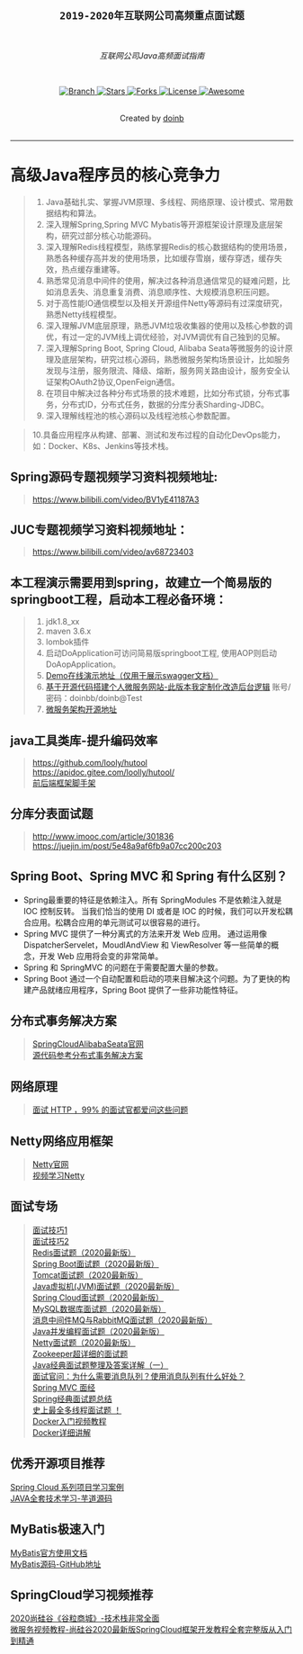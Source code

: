 <h2 align="center"><code>2019-2020年互联网公司高频重点面试题</code></h2>

<br>
    <p align="center"><i>互联网公司Java高频面试指南</i></p>
<br>

<p align="center">
  <a href="https://github.com/doinb08/bat_offer.git">
    <img src="https://img.shields.io/badge/Branch-master-green.svg?longCache=true"
        alt="Branch">
  </a>
  <a href="https://github.com/doinb08/bat_offer/stargazers">
    <img src="https://img.shields.io/github/stars/doinb08/bat_offer.svg?label=Stars&style=social"
        alt="Stars">
  </a>
    <a href="https://github.com/doinb08/bat_offer/network/members">
    <img src="https://img.shields.io/github/forks/doinb08/bat_offer.svg?label=Forks&style=social"
        alt="Forks">
  </a>
  <a href="https://github.com/doinb08/bat_offer">
    <img src="https://img.shields.io/badge/License-GNU-blue.svg?longCache=true"
        alt="License">
  </a>
   <a href="https://github.com/doinb08/bat_offer">
   <img src="https://cdn.rawgit.com/sindresorhus/awesome/d7305f38d29fed78fa85652e3a63e154dd8e8829/media/badge.svg"
        alt="Awesome">
  </a>
</p>
<br>
    <div align="center">
      Created by
      <a href="https://github.com/doinb08">doinb</a>
    </div>
<br>

****

# 高级Java程序员的核心竞争力
> 1. Java基础扎实、掌握JVM原理、多线程、网络原理、设计模式、常用数据结构和算法。
> 2. 深入理解Spring,Spring MVC Mybatis等开源框架设计原理及底层架构，研究过部分核心功能源码。
> 3. 深入理解Redis线程模型，熟练掌握Redis的核心数据结构的使用场景，熟悉各种缓存高并发的使用场景，比如缓存雪崩，缓存穿透，缓存失效，热点缓存重建等。
> 4. 熟悉常见消息中间件的使用，解决过各种消息通信常见的疑难问题，比如消息丢失、消息重复消费、消息顺序性、大规模消息积压问题。
> 5. 对于高性能IO通信模型以及相关开源组件Netty等源码有过深度研究，熟悉Netty线程模型。 
> 6. 深入理解JVM底层原理，熟悉JVM垃圾收集器的使用以及核心参数的调优，有过一定的JVM线上调优经验，对JVM调优有自己独到的见解。
> 7. 深入理解Spring Boot, Spring Cloud, Alibaba Seata等微服务的设计原理及底层架构，研究过核心源码，熟悉微服务架构场景设计，比如服务发现与注册，服务限流、降级、熔断，服务网关路由设计，服务安全认证架构OAuth2协议,OpenFeign通信。
> 8. 在项目中解决过各种分布式场景的技术难题，比如分布式锁，分布式事务，分布式ID，分布式任务，数据的分库分表Sharding-JDBC。
> 9. 深入理解线程池的核心源码以及线程池核心参数配置。     

> 10.具备应用程序从构建、部署、测试和发布过程的自动化DevOps能力，如：Docker、K8s、Jenkins等技术栈。

## Spring源码专题视频学习资料视频地址: 
> https://www.bilibili.com/video/BV1yE41187A3

## JUC专题视频学习资料视频地址：
> https://www.bilibili.com/video/av68723403

## 本工程演示需要用到spring，故建立一个简易版的springboot工程，启动本工程必备环境：
>  1. jdk1.8_xx
>  2. maven 3.6.x
>  3. lombok插件
>  4. 启动DoApplication可访问简易版springboot工程, 使用AOP则启动DoAopApplication。
>  5. [Demo在线演示地址（仅用于展示swagger文档）](http://120.25.218.74:2020/doc.html)    
>  6. [基于开源代码搭建个人微服务网站-此版本我定制化改造后台逻辑](http://111.229.96.67:8890/#/login) 账号/密码：doinbb/doinb@Test   
>  7. [微服务架构开源地址](https://github.com/liuyadu/open-cloud.git)  

## java工具类库-提升编码效率
>https://github.com/looly/hutool  
https://apidoc.gitee.com/loolly/hutool/   
[前后端框架脚手架](https://blog.csdn.net/zj7321/article/details/81586244)

## 分库分表面试题
>http://www.imooc.com/article/301836  
https://juejin.im/post/5e48a9af6fb9a07cc200c203

## Spring Boot、Spring MVC 和 Spring 有什么区别？
* Spring最重要的特征是依赖注入。所有 SpringModules 不是依赖注入就是 IOC 控制反转。
当我们恰当的使用 DI 或者是 IOC 的时候，我们可以开发松耦合应用。松耦合应用的单元测试可以很容易的进行。
* Spring MVC 提供了一种分离式的方法来开发 Web 应用。
通过运用像 DispatcherServelet，MoudlAndView 和 ViewResolver 等一些简单的概念，开发 Web 应用将会变的非常简单。
* Spring 和 SpringMVC 的问题在于需要配置大量的参数。
* Spring Boot 通过一个自动配置和启动的项来目解决这个问题。为了更快的构建产品就绪应用程序，Spring Boot 提供了一些非功能性特征。

## 分布式事务解决方案
>[SpringCloudAlibabaSeata官网](https://seata.io/zh-cn)    
>[源代码参考分布式事务解决方案](https://github.com/doinb08/my_alibaba_seata.git)   

## 网络原理
>[面试 HTTP ，99% 的面试官都爱问这些问题](https://mp.weixin.qq.com/s/F_wrb6g1jnC_g903EHlS-w)

## Netty网络应用框架
>[Netty官网](https://netty.io)     
>[视频学习Netty](https://www.bilibili.com/video/BV17t41137su?p=2)  

## 面试专场
>[面试技巧1](https://mp.weixin.qq.com/s/_LIPtYukiysDnsLc1erBhw)    
[面试技巧2](https://www.cnblogs.com/JavaArchitect/p/12298114.html)    
[Redis面试题（2020最新版）](https://mp.weixin.qq.com/s?__biz=MzUxNDA1NDI3OA==&mid=2247486246&idx=1&sn=c9c670ce5d4e17d156bcc9e309efde98&chksm=f94a8acfce3d03d97a6dce52a86d9898dcfd8c25309e6121fa4b2aa6a9c4c8079c29e4099a70&scene=21#wechat_redirect)  
[Spring Boot面试题（2020最新版）](https://mp.weixin.qq.com/s?__biz=MzUxNDA1NDI3OA==&mid=2247486357&idx=1&sn=126e2f979906e823aad46c93d310d820&chksm=f94a8a7cce3d036af7e805eab62bc323581a02c13e4ed8a87b91b1324f3791fc08a0e81fd312&scene=21#wechat_redirect)  
[Tomcat面试题（2020最新版）](https://mp.weixin.qq.com/s?__biz=MzUxNDA1NDI3OA==&mid=2247486250&idx=1&sn=7de9aebd26dd06b5e27390f8cd5652b9&chksm=f94a8ac3ce3d03d5759d865d84052b675f9360b11369d4f44e63e815b6160e6d2ccd279464f0&scene=21#wechat_redirect)  
[Java虚拟机(JVM)面试题（2020最新版）](https://mp.weixin.qq.com/s?__biz=MzUxNDA1NDI3OA==&mid=2247486273&idx=1&sn=3bc11083a43590fa3cc3d1ad8361cbfc&chksm=f94a8aa8ce3d03be8b3454f1f06ebe505d829c0845b6bc25a8a98ae544e2696a1986372ea06d&scene=21#wechat_redirect)  
[Spring Cloud面试题（2020最新版）](https://mp.weixin.qq.com/s?__biz=MzUxNDA1NDI3OA==&mid=2247486233&idx=1&sn=f1b4fa8bc476e44ee86827157c32120c&chksm=f94a8af0ce3d03e689ed25cc7cb55aa2ba0cc7bcfb2bcd148fa347c5849744842cf344d2f89c&scene=21#wechat_redirect)  
[MySQL数据库面试题（2020最新版）](https://mp.weixin.qq.com/s?__biz=MzUxNDA1NDI3OA==&mid=2247486347&idx=1&sn=dcf2ac7b71f984abac1d0e717b82b1e5&chksm=f94a8a62ce3d03741fcdb61d3c62bf5f80911e8de6faf2ab1efcb2d7c6ddd64dbde65cdced88&scene=21#wechat_redirect)  
[消息中间件MQ与RabbitMQ面试题（2020最新版）](https://mp.weixin.qq.com/s?__biz=MzUxNDA1NDI3OA==&mid=2247486238&idx=1&sn=36f69624d21ffa6ef4815faabafbe9af&chksm=f94a8af7ce3d03e1bf469aaf880e0dc55a5b4989657efc0b13fd9533875bd29ccbfdff703eec&scene=21#wechat_redirect)   
[Java并发编程面试题（2020最新版）](https://mp.weixin.qq.com/s?__biz=MzUxNDA1NDI3OA==&mid=2247486353&idx=1&sn=5513d8c3e2821d35c553ab7c545102e4&chksm=f94a8a78ce3d036e2669429eb1c76e14db63a60d9f8179cde57d1d7690e903325f30a212b18b&scene=21#wechat_redirect)   
[Netty面试题（2020最新版）](https://mp.weixin.qq.com/s?__biz=MzUxNDA1NDI3OA==&mid=2247486254&idx=1&sn=83de4bdf603c7d68a861914b1e42ca54&chksm=f94a8ac7ce3d03d11f1009268875b6f93120e07ec18be97eb4ed64dd45a355c77541c0dd0223&scene=21#wechat_redirect)   
[Zookeeper超详细的面试题](https://mp.weixin.qq.com/s?__biz=MzUxNDA1NDI3OA==&mid=2247486207&idx=1&sn=7cf36dabd34c38db80b10f3b2682bb12&chksm=f94a8b16ce3d0200a8c10666b1f4ef05db230f7860087a24170b168f2c0960cb078b8744d574&scene=21#wechat_redirect)   
[Java经典面试题整理及答案详解（一）](https://mp.weixin.qq.com/s?__biz=MzUxNDA1NDI3OA==&mid=2247486222&idx=1&sn=fede2c994146afc17314df8e9699ee98&chksm=f94a8ae7ce3d03f1faecafa0a6d5b481997a29a91496bd8ca54fa9afd88f5c7117636ac506a6&scene=21#wechat_redirect)  
[面试官问：为什么需要消息队列？使用消息队列有什么好处？](https://mp.weixin.qq.com/s?__biz=MzUxNDA1NDI3OA==&mid=2247486211&idx=1&sn=28b470281c083d7453f08b1c3377b83f&chksm=f94a8aeace3d03fcf3ffefa2eca67ff4b4f9cd426b7b4ba547c03863b7b0712e1f20896abfd0&scene=21#wechat_redirect)  
[Spring MVC 面经](https://mp.weixin.qq.com/s?__biz=MzUxNDA1NDI3OA==&mid=2247486171&idx=1&sn=57c3feef86b0c7d5d049032c82eb2ed5&chksm=f94a8b32ce3d02248d797fa781fab04a8baa4d881415bfd88088f650cdb7b24204142ccf0154&scene=21#wechat_redirect)   
[Spring经典面试题总结](https://mp.weixin.qq.com/s?__biz=MzUxNDA1NDI3OA==&mid=2247486096&idx=1&sn=8a471403c996fb61b05bd631970d2e1b&chksm=f94a8b79ce3d026f881d382996db1a6875c1b6895dd12129c9091e690612c14611a56e69518b&scene=21#wechat_redirect)   
[史上最全多线程面试题 ！](https://mp.weixin.qq.com/s?__biz=MzUxNDA1NDI3OA==&mid=2247486083&idx=1&sn=b431e6e522fe202279b24ae80ddfdcff&chksm=f94a8b6ace3d027c5a5b21c7bce84ef879307f0e30f4b6398a3936b2e64f48fd569ed17b05ff&scene=21#wechat_redirect)    
[Docker入门视频教程](https://www.bilibili.com/video/BV1Vs411E7AR)      
[Docker详细讲解](http://www.iocoder.cn/Docker/good-collection/)    

## 优秀开源项目推荐  
[Spring Cloud 系列项目学习案例](https://github.com/YunaiV/SpringBoot-Labs)     
[JAVA全套技术学习-芋道源码](http://www.iocoder.cn/?bilibili&BV1bE411p7As#)    

## MyBatis极速入门
[MyBatis官方使用文档](https://mybatis.org/mybatis-3/zh/dynamic-sql.html)   
[MyBatis源码-GitHub地址](https://github.com/mybatis/mybatis-3)    

## SpringCloud学习视频推荐
[2020尚硅谷《谷粒商城》-技术栈非常全面](https://www.bilibili.com/video/BV1QA41187m2)    
[微服务视频教程-尚硅谷2020最新版SpringCloud框架开发教程全套完整版从入门到精通](https://www.bilibili.com/video/BV18E411x7eT)    
